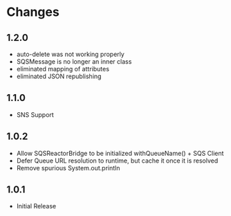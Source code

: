 # Changes

## 1.2.0
* auto-delete was not working properly
* SQSMessage is no longer an inner class
* eliminated mapping of attributes
* eliminated JSON republishing
## 1.1.0 
* SNS Support

## 1.0.2
* Allow SQSReactorBridge to be initialized withQueueName() + SQS Client
* Defer Queue URL resolution to runtime, but cache it once it is resolved
* Remove spurious System.out.println

## 1.0.1

* Initial Release